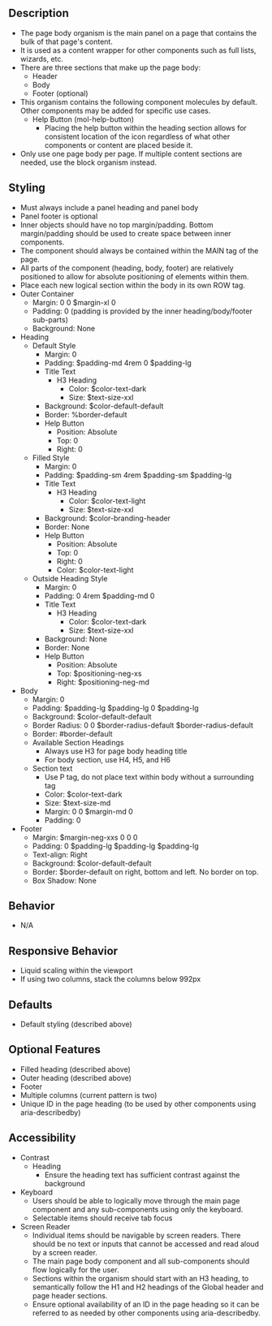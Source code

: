 ﻿## Description
* The page body organism is the main panel on a page that contains the bulk of that page's content. 
* It is used as a content wrapper for other components such as full lists, wizards, etc. 
* There are three sections that make up the page body: 
  * Header 
  * Body
  * Footer (optional)
* This organism contains the following component molecules by default. Other components may be added for specific use cases.
  * Help Button (mol-help-button)
    * Placing the help button within the heading section allows for consistent location of the icon regardless of what other components or content are placed beside it.
* Only use one page body per page. If multiple content sections are needed, use the block organism instead.

## Styling
* Must always include a panel heading and panel body
* Panel footer is optional
* Inner objects should have no top margin/padding. Bottom margin/padding should be used to create space between inner components.
* The component should always be contained within the MAIN tag of the page.
* All parts of the component (heading, body, footer) are relatively positioned to allow for absolute positioning of elements within them.
* Place each new logical section within the body in its own ROW tag.
* Outer Container
  * Margin: 0 0 $margin-xl 0
  * Padding: 0 (padding is provided by the inner heading/body/footer sub-parts)
  * Background: None
* Heading
  * Default Style
     * Margin: 0
     * Padding: $padding-md 4rem 0 $padding-lg
     * Title Text
       * H3 Heading
         * Color: $color-text-dark
         * Size: $text-size-xxl
    * Background: $color-default-default
    * Border: %border-default
    * Help Button 
      * Position: Absolute
      * Top: 0
      * Right: 0
  * Filled Style
    * Margin: 0
    * Padding: $padding-sm 4rem $padding-sm $padding-lg
    * Title Text
      * H3 Heading
        * Color: $color-text-light
        * Size: $text-size-xxl
    * Background: $color-branding-header
    * Border: None
    * Help Button 
      * Position: Absolute
      * Top: 0
      * Right: 0
      * Color: $color-text-light
  * Outside Heading Style 
    * Margin: 0
    * Padding: 0 4rem $padding-md 0
    * Title Text
      * H3 Heading
        * Color: $color-text-dark
        * Size: $text-size-xxl
    * Background: None
    * Border: None
    * Help Button 
      * Position: Absolute
      * Top: $positioning-neg-xs
      * Right: $positioning-neg-md
* Body
  * Margin: 0
  * Padding: $padding-lg $padding-lg 0 $padding-lg
  * Background: $color-default-default
  * Border Radius: 0 0 $border-radius-default $border-radius-default
  * Border: #border-default
  * Available Section Headings
    * Always use H3 for page body heading title
    * For body section, use H4, H5, and H6
  * Section text
    * Use P tag, do not place text within body without a surrounding tag
    * Color: $color-text-dark
    * Size: $text-size-md
    * Margin: 0 0 $margin-md 0
    * Padding: 0
* Footer
  * Margin: $margin-neg-xxs 0 0 0
  * Padding: 0 $padding-lg $padding-lg $padding-lg
  * Text-align: Right
  * Background: $color-default-default
  * Border: $border-default on right, bottom and left. No border on top.
  * Box Shadow: None

## Behavior
* N/A 

## Responsive Behavior
* Liquid scaling within the viewport
* If using two columns, stack the columns below 992px

## Defaults
* Default styling (described above)

## Optional Features
* Filled heading (described above)
* Outer heading (described above)
* Footer
* Multiple columns (current pattern is two) 
* Unique ID in the page heading (to be used by other components using aria-describedby)

## Accessibility
* Contrast
  * Heading
    * Ensure the heading text has sufficient contrast against the background
* Keyboard
  * Users should be able to logically move through the main page component and any sub-components using only the keyboard.
  * Selectable items should receive tab focus
* Screen Reader
  * Individual items should be navigable by screen readers. There should be no text or inputs that cannot be accessed and read aloud by a screen reader. 
  * The main page body component and all sub-components should flow logically for the user.
  * Sections within the organism should start with an H3 heading, to semantically follow the H1 and H2 headings of the Global header and page header sections.
  * Ensure optional availability of an ID in the page heading so it can be referred to as needed by other components using aria-describedby.
